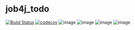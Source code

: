 # job4j_todo

[![Build Status](https://app.travis-ci.com/DlNZzz/job4j_dreamjob.svg?branch=master)](https://app.travis-ci.com/DlNZzz/job4j_dreamjob)
[![codecov](https://codecov.io/gh/DlNZzz/job4j_grabber/branch/master/graph/badge.svg?token=LGGZ49EZFI)](https://codecov.io/gh/DlNZzz/job4j_dreamjob)
![image](https://user-images.githubusercontent.com/49880295/164996285-ac5f58d6-8b4f-44a3-aee7-29c99bb9e79f.png)
![image](https://user-images.githubusercontent.com/49880295/164996341-ade3fb91-ce34-4ba6-b45a-042d3cbddcb6.png)
![image](https://user-images.githubusercontent.com/49880295/165556045-c99bfb30-4651-43f2-aea8-401dc38ca6af.png)
![image](https://user-images.githubusercontent.com/49880295/165556096-f9a3f4ee-4a9b-449f-ac05-b287d7bcfd8e.png)



